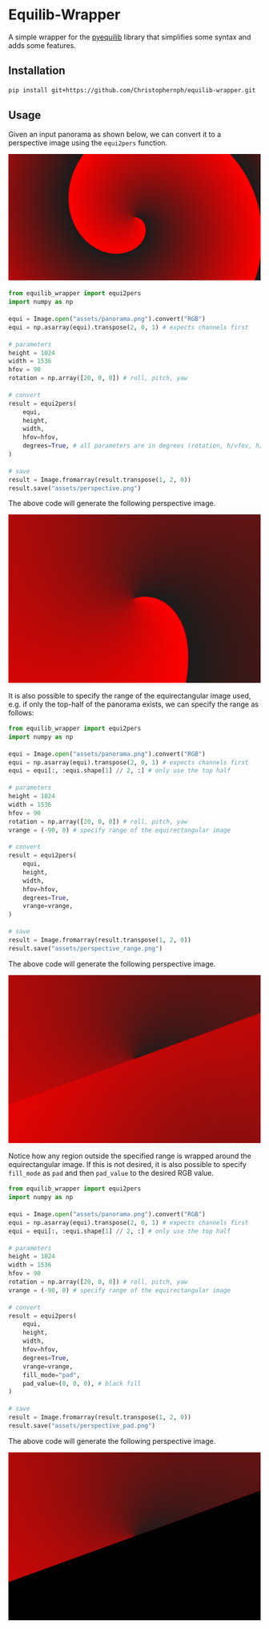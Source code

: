 # Equilib-Wrapper
A simple wrapper for the [pyequilib](https://github.com/haruishi43/equilib/) library that simplifies some syntax and adds some features.

## Installation
```bash
pip install git+https://github.com/Christophernph/equilib-wrapper.git
```

## Usage
Given an input panorama as shown below, we can convert it to a perspective image using the `equi2pers` function.

![](assets/panorama.png)

```python
from equilib_wrapper import equi2pers
import numpy as np

equi = Image.open("assets/panorama.png").convert("RGB")
equi = np.asarray(equi).transpose(2, 0, 1) # expects channels first

# parameters
height = 1024
width = 1536
hfov = 90
rotation = np.array([20, 0, 0]) # roll, pitch, yaw

# convert
result = equi2pers(
    equi,
    height,
    width,
    hfov=hfov,
    degrees=True, # all parameters are in degrees (rotation, h/vfov, h/vrange)
)

# save
result = Image.fromarray(result.transpose(1, 2, 0))
result.save("assets/perspective.png")

```
The above code will generate the following perspective image.

![](assets/perspective.png)

It is also possible to specify the range of the equirectangular image used, e.g. if only the top-half of the panorama exists, we can specify the range as follows:

```python
from equilib_wrapper import equi2pers
import numpy as np

equi = Image.open("assets/panorama.png").convert("RGB")
equi = np.asarray(equi).transpose(2, 0, 1) # expects channels first
equi = equi[:, :equi.shape[1] // 2, :] # only use the top half

# parameters
height = 1024
width = 1536
hfov = 90
rotation = np.array([20, 0, 0]) # roll, pitch, yaw
vrange = (-90, 0) # specify range of the equirectangular image

# convert
result = equi2pers(
    equi,
    height,
    width,
    hfov=hfov,
    degrees=True,
    vrange=vrange,
)

# save
result = Image.fromarray(result.transpose(1, 2, 0))
result.save("assets/perspective_range.png")
```
The above code will generate the following perspective image.

![](assets/perspective_range.png)

Notice how any region outside the specified range is wrapped around the equirectangular image. If this is not desired, it is also possible to specify `fill_mode` as `pad` and then `pad_value` to the desired RGB value.

```python
from equilib_wrapper import equi2pers
import numpy as np

equi = Image.open("assets/panorama.png").convert("RGB")
equi = np.asarray(equi).transpose(2, 0, 1) # expects channels first
equi = equi[:, :equi.shape[1] // 2, :] # only use the top half

# parameters
height = 1024
width = 1536
hfov = 90
rotation = np.array([20, 0, 0]) # roll, pitch, yaw
vrange = (-90, 0) # specify range of the equirectangular image

# convert
result = equi2pers(
    equi,
    height,
    width,
    hfov=hfov,
    degrees=True,
    vrange=vrange,
    fill_mode="pad",
    pad_value=(0, 0, 0), # black fill
)

# save
result = Image.fromarray(result.transpose(1, 2, 0))
result.save("assets/perspective_pad.png")
```

The above code will generate the following perspective image.

![](assets/perspective_pad.png)

